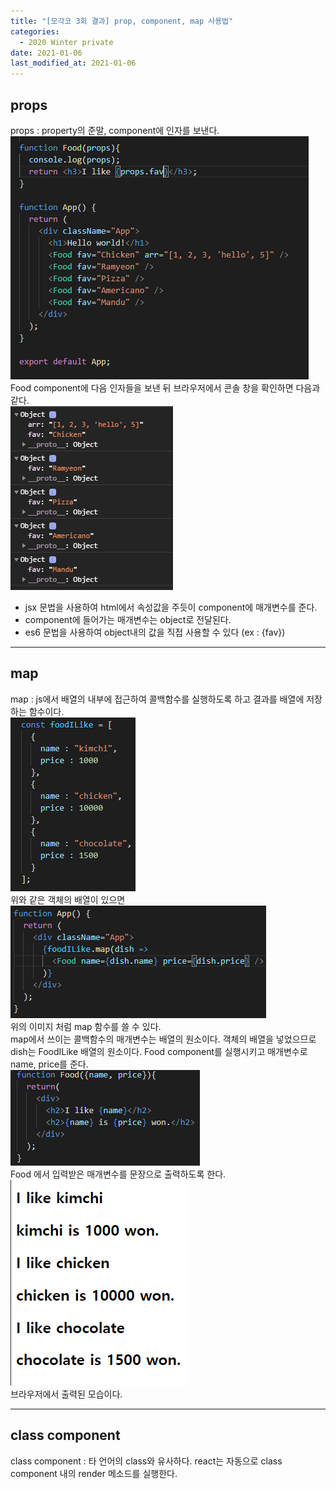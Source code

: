 ```yaml
---
title: "[모각코 3회 결과] prop, component, map 사용법"
categories:
  - 2020 Winter private
date: 2021-01-06
last_modified_at: 2021-01-06
---
```

## props  
props : property의 준말, component에 인자를 보낸다.  
![/images/210106/props.png](/images/210106/props.png)  
Food component에 다음 인자들을 보낸 뒤 브라우저에서 콘솔 창을 확인하면 다음과 같다.  
![/images/210106/console.png](/images/210106/console.png)  
- jsx 문법을 사용하여 html에서 속성값을 주듯이 component에 매개변수를 준다.  
- component에 들어가는 매개변수는 object로 전달된다.  
- es6 문법을 사용하여 object내의 값을 직접 사용할 수 있다 (ex : {fav})  
***
## map  
map : js에서 배열의 내부에 접근하여 콜백함수를 실행하도록 하고 결과를 배열에 저장하는 함수이다.  
![/images/210106/foodILike.png](/images/210106/foodILike.png)  
위와 같은 객체의 배열이 있으면  
![/images/210106/map_1.png](/images/210106/map_1.png)  
위의 이미지 처럼 map 함수를 쓸 수 있다.  
map에서 쓰이는 콜백함수의 매개변수는 배열의 원소이다. 객체의 배열을 넣었으므로 dish는 FoodILike 배열의 원소이다. Food component를 실행시키고 매개변수로 name, price를 준다.  
![/images/210106/food.png](/images/210106/food.png)  
Food 에서 입력받은 매개변수를 문장으로 출력하도록 한다.  
![/images/210106/browser.png](/images/210106/browser.png)  
브라우저에서 출력된 모습이다.  
***
## class component  
class component : 타 언어의 class와 유사하다. react는 자동으로 class component 내의 render 메소드를 실행한다.  



